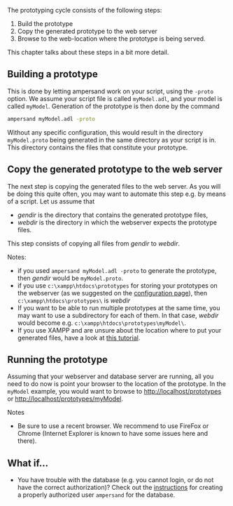 The prototyping cycle consists of the following steps:
1. Build the prototype
2. Copy the generated prototype to the web server
3. Browse to the web-location where the prototype is being served.

This chapter talks about these steps in a bit more detail.

## Building a prototype

This is done by letting ampersand work on your script, using the `-proto` option. We assume your script file is called `myModel.adl`, and your model is called `myModel`. Generation of the prototype is then done by the command

```.sh
ampersand myModel.adl -proto 
```
Without any specific configuration, this would result in the directory `myModel.proto` being generated in the same directory as your script is in. This directory contains the files that constitute your prototype.

## Copy the generated prototype to the web server
The next step is copying the generated files to the web server. As you will be doing this quite often, you may want to automate this step e.g. by means of a script. Let us assume that
* *gendir* is the directory that contains the generated prototype files,
* *webdir* is the directory in which the webserver expects the prototype files.

This step consists of copying all files from *gendir* to *webdir*.

Notes:
* if you used `ampersand myModel.adl -proto` to generate the prototype, then *gendir* would be `myModel.proto`.
* if you use `c:\xampp\htdocs\prototypes` for storing your prototypes on the webserver (as we suggested on the [configuration page](../installation/configuration.html)), then `c:\xampp\htdocs\prototypes\` is *webdir*
* If you want to be able to run multiple prototypes at the same time, you may want to use a subdirectory for each of them. In that case, *webdir* would become e.g. `c:\xampp\htdocs\prototypes\myModel\`.
* If you use XAMPP and are unsure about the location where to put your generated files, have a look at [this tutorial](https://blog.udemy.com/xampp-tutorial/).

## Running the prototype 
Assuming that your webserver and database server are running, all you need to do now is point your browser to the location of the prototype. In the `myModel` example, you would want to browse to [http://localhost/prototypes](http://localhost/prototypes) or [http://localhost/prototypes/myModel](http://localhost/prototypes/myModel).

Notes
* Be sure to use a recent browser. We recommend to use FireFox or Chrome (Internet Explorer is known to have some issues here and there).

## What if...
* You have trouble with the database (e.g. you cannot login, or do not have the correct authorization)? Check out the [instructions](../installation/configuration.html) for creating a properly authorized user `ampersand` for the database.
